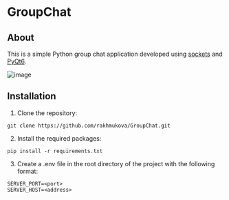 # GroupChat

## About
This is a simple Python group chat application developed using [sockets](https://docs.python.org/3/library/socket.html) and [PyQt6](https://pypi.org/project/PyQt6/).

<img alt="image" src="https://user-images.githubusercontent.com/69808568/212559116-67090fd9-6f9f-4315-9299-a1dc6bac2e38.png">

## Installation

1. Clone the repository:

```commandline
git clone https://github.com/rakhmukova/GroupChat.git
```

2. Install the required packages:

```commandline
pip install -r requirements.txt
```

3. Create a .env file in the root directory of the project 
with the following format:

```
SERVER_PORT=<port>
SERVER_HOST=<address>
```
